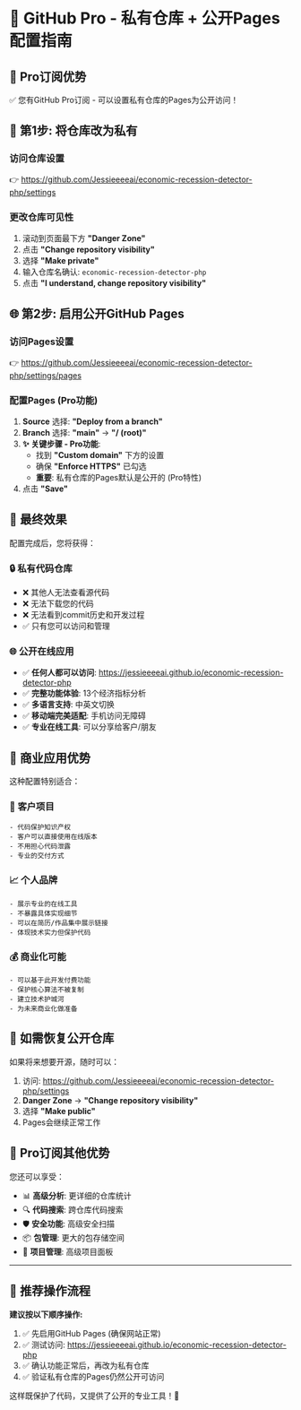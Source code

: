 # 🔐 GitHub Pro - 私有仓库 + 公开Pages 配置指南

## 🎯 Pro订阅优势
✅ 您有GitHub Pro订阅 - 可以设置私有仓库的Pages为公开访问！

## 📝 第1步: 将仓库改为私有

### 访问仓库设置
👉 https://github.com/Jessieeeeai/economic-recession-detector-php/settings

### 更改仓库可见性
1. 滚动到页面最下方 **"Danger Zone"**
2. 点击 **"Change repository visibility"**  
3. 选择 **"Make private"**
4. 输入仓库名确认: `economic-recession-detector-php`
5. 点击 **"I understand, change repository visibility"**

## 🌐 第2步: 启用公开GitHub Pages

### 访问Pages设置
👉 https://github.com/Jessieeeeai/economic-recession-detector-php/settings/pages

### 配置Pages (Pro功能)
1. **Source** 选择: **"Deploy from a branch"**
2. **Branch** 选择: **"main"** → **"/ (root)"**
3. **✨ 关键步骤 - Pro功能**: 
   - 找到 **"Custom domain"** 下方的设置
   - 确保 **"Enforce HTTPS"** 已勾选
   - **重要**: 私有仓库的Pages默认是公开的 (Pro特性)
4. 点击 **"Save"**

## 🎉 最终效果

配置完成后，您将获得：

### 🔒 **私有代码仓库**
- ❌ 其他人无法查看源代码
- ❌ 无法下载您的代码
- ❌ 无法看到commit历史和开发过程
- ✅ 只有您可以访问和管理

### 🌐 **公开在线应用**  
- ✅ **任何人都可以访问**: https://jessieeeeai.github.io/economic-recession-detector-php
- ✅ **完整功能体验**: 13个经济指标分析
- ✅ **多语言支持**: 中英文切换
- ✅ **移动端完美适配**: 手机访问无障碍
- ✅ **专业在线工具**: 可以分享给客户/朋友

## 💼 商业应用优势

这种配置特别适合：

### 🎯 **客户项目**
```
- 代码保护知识产权
- 客户可以直接使用在线版本  
- 不用担心代码泄露
- 专业的交付方式
```

### 📈 **个人品牌**
```
- 展示专业的在线工具
- 不暴露具体实现细节
- 可以在简历/作品集中展示链接
- 体现技术实力但保护代码
```

### 💰 **商业化可能**
```
- 可以基于此开发付费功能
- 保护核心算法不被复制
- 建立技术护城河
- 为未来商业化做准备
```

## 🔄 如需恢复公开仓库

如果将来想要开源，随时可以：

1. 访问: https://github.com/Jessieeeeai/economic-recession-detector-php/settings
2. **Danger Zone** → **"Change repository visibility"**
3. 选择 **"Make public"**
4. Pages会继续正常工作

## 🌟 Pro订阅其他优势

您还可以享受：
- 📊 **高级分析**: 更详细的仓库统计
- 🔍 **代码搜索**: 跨仓库代码搜索
- 🛡️ **安全功能**: 高级安全扫描
- 📦 **包管理**: 更大的包存储空间
- 🎯 **项目管理**: 高级项目面板

---

## 🚀 推荐操作流程

**建议按以下顺序操作:**

1. ✅ 先启用GitHub Pages (确保网站正常)
2. ✅ 测试访问: https://jessieeeeai.github.io/economic-recession-detector-php
3. ✅ 确认功能正常后，再改为私有仓库
4. ✅ 验证私有仓库的Pages仍然公开可访问

这样既保护了代码，又提供了公开的专业工具！🎯